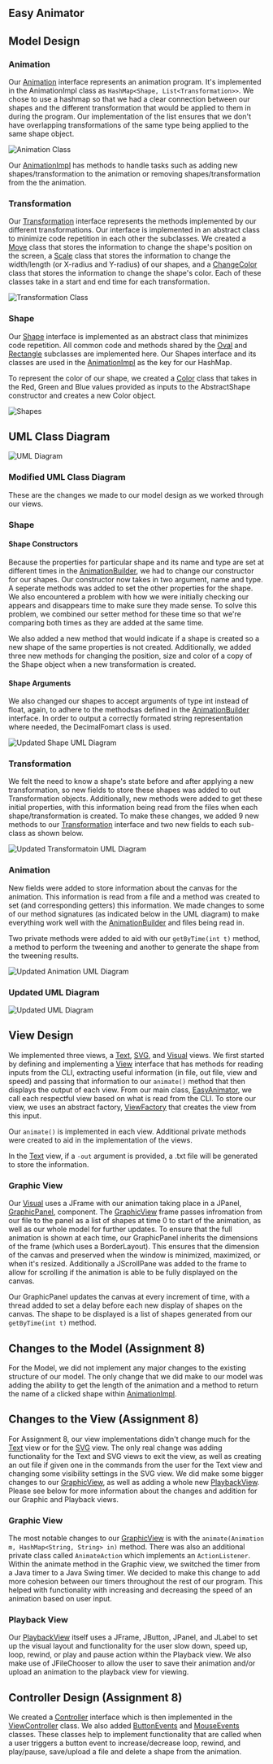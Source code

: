 ## Easy Animator

## Model Design
### Animation

Our [Animation](../src/cs5004/animator/model/Animation.java) interface represents an animation program.
It's implemented in the AnimationImpl class as `HashMap<Shape, List<Transformation>>`.
We chose to use a hashmap so that we had a clear connection between our shapes and the different
transformation that would be applied to them in during the program. Our implementation of the
list ensures that we don't have overlapping transformations of the same type being applied to the
same shape object.

![Animation Class](images/Animation.jpeg)


Our [AnimationImpl](../src/cs5004/animator/model/AnimationImpl.java) has methods to handle tasks such
as adding new shapes/transformation to the animation or removing shapes/transformation from the the
animation.

### Transformation

Our [Transformation](../src/cs5004/animator/model/Transformation.java) interface represents the methods
implemented by our different transformations. Our interface is implemented in an abstract class to
minimize code repetition in each other the subclasses. We created a [Move](../src/cs5004/animator/model/Move.java)
class that stores the information to change the shape's position on the screen, a [Scale](../src/cs5004/animator/model/Scale.java)
class that stores the information to change the width/length (or X-radius and Y-radius) of our
shapes, and a [ChangeColor](../src/cs5004/animator/model/ChangeColor.java) class that stores the
information to change the shape's color. Each of these classes take in a start and end time for
each transformation.

![Transformation Class](images/Transformation.jpeg)

### Shape

Our [Shape](../src/cs5004/animator/model/Shape.java) interface is implemented as an abstract class that
minimizes code repetition. All common code and methods shared by the [Oval](../src/cs5004/animator/model/Oval.java)
and [Rectangle](../src/cs5004/animator/model/Rectangle.java) subclasses are implemented here. Our Shapes interface
and its classes are used in the [AnimationImpl](../src/cs5004/animator/model/AnimationImpl.java) as
the key for our HashMap.

To represent the color of our shape, we created a [Color](../src/cs5004/animator/model/Color.java)
class that takes in the Red, Green and Blue values provided as inputs to the AbstractShape
constructor and creates a new Color object.

![Shapes](images/Shapes.jpeg)

## UML Class Diagram

![UML Diagram](images/Animator.jpeg)

### Modified UML Class Diagram
These are the changes we made to our model design as we worked through our views.

### Shape
#### Shape Constructors
Because the properties for particular shape and its name and type are set at different times in the
[AnimationBuilder](../src/cs5004/animator/util/AnimationBuilder.java), we had to change our
constructor for our shapes. Our constructor now takes in two argument, name and type. A seperate
methods was added to set the other properties for the shape. We also encountered a problem with how
we were initially checking our appears and disappears time to make sure they made sense. To solve this
problem, we combined our setter method for these time so that we're comparing both times as they are
added at the same time.

We also added a new method that would indicate if a shape is created so a new shape of the same properties
is not created. Additionally, we added three new methods for changing the position, size and color
of a copy of the Shape object when a new transformation is created.

#### Shape Arguments
We also changed our shapes to accept arguments of type int instead of float, again, to adhere to the
methodsas defined in the [AnimationBuilder](../src/cs5004/animator/util/AnimationBuilder.java)
interface. In order to output a correctly formated string representation where needed, the
DecimalFomart class is used.

![Updated Shape UML Diagram](images/Shapes2.jpeg)

### Transformation

We felt the need to know a shape's state before and after applying a new transformation, so new fields
to store these shapes was added to out Transformation objects. Additionally, new methods were added to get
these initial properties, with this information being read from the files when each shape/transformation
is created. To make these changes, we added 9 new methods to our [Transformation](../src/cs5004/animator/model/Transformation.java)
interface and two new fields to each sub-class as shown below.

![Updated Transformatoin UML Diagram](images/Transformation2.jpeg)

### Animation

New fields were added to store information about the canvas for the animation. This information
is read from a file and a method was created to set (and corresponding getters) this information.
We made changes to some of our method signatures (as indicated below in the UML diagram) to make
everything work well with the [AnimationBuilder](../src/cs5004/animator/util/AnimationBuilder.java) and
files being read in.

Two private methods were added to aid with our ```getByTime(int t)``` method, a method to perform the
tweening and another to generate the shape from the tweening results.

![Updated Animation UML Diagram](images/Animation2.jpeg)

### Updated UML Diagram

![Updated UML Diagram](images/Animator2.jpeg)

## View Design
We implemented three views, a [Text](../src/cs5004/animator/view/TextView.java), [SVG](../src/cs5004/animator/view/SVGView.java),
and [Visual](../src/cs5004/animator/view/GraphicView.java) views. We first started by defining and implementing
a [View](../src/cs5004/animator/view/View.java) interface that has methods for reading inputs from the
CLI, extracting useful information (in file, out file, view and speed) and passing that information
to our ```animate()``` method that then displays the output of each view. From our main class,
[EasyAnimator](../src/cs5004/animator/EasyAnimator.java), we call each respectful view based on what
is read from the CLI. To store our view, we uses an abstract factory, [ViewFactory](../src/cs5004/animator/view/ViewFactory.java)
that creates the view from this input.

Our ```animate()``` is implemented in each view. Additional private methods were created to aid in
the implementation of the views.

In the [Text](../src/cs5004/animator/view/TextView.java) view, if a ```-out``` argument is provided,
a .txt file will be generated to store the information.

### Graphic View

Our [Visual](../src/cs5004/animator/view/GraphicView.java) uses a JFrame with our animation taking
place in a JPanel, [GraphicPanel](../src/cs5004/animator/view/GraphicPanel.java), component.
The [GraphicView](../src/cs5004/animator/view/GraphicView.java) frame passes infromation from our file to the panel as
a list of shapes at time 0 to start of the animation, as well as our whole model for further updates.
To ensure that the full animation is shown at each time, our GraphicPanel inherits the dimensions of
the frame (which uses a BorderLayout). This ensures that the dimension of the canvas and preserved when
the window is minimized, maximized, or when it's resized. Additionally a JScrollPane was added to the
frame to allow for scrolling if the animation is able to be fully displayed on the canvas.

Our GraphicPanel updates the canvas at every increment of time, with a thread added to set a delay
before each new display of shapes on the canvas. The shape to be displayed is a list of shapes generated
from our ```getByTime(int t)``` method.

## Changes to the Model (Assignment 8)

For the Model, we did not implement any major changes to the existing structure of our model. The
only change that we did make to our model was adding the ability to get the length of the animation
and a method to return the name of a clicked shape within [AnimationImpl](../src/cs5004/animator/model/AnimationImpl.java).

## Changes to the View (Assignment 8)

For Assignment 8, our view implementations didn't change much for the
[Text](../src/cs5004/animator/view/TextView.java) view or for the
[SVG](../src/cs5004/animator/view/SVGView.java) view. The only real change was adding functionality
for the Text and SVG views to exit the view, as well as creating an out file if given one in the
commands from the user for the Text view and changing some visibility settings in the SVG view.
We did make some bigger changes to our [GraphicView](../src/cs5004/animator/view/GraphicView.java),
as well as adding a whole new [PlaybackView](../src/cs5004/animator/view/PlaybackView.java).
Please see below for more information about the changes and addition for our Graphic and Playback
views.


### Graphic View

The most notable changes to our [GraphicView](../src/cs5004/animator/view/GraphicView.java) is
with the ```animate(Animation m, HashMap<String, String> in)``` method. There was also an additional
private class called ```AnimateAction``` which implements an ```ActionListener```. Within the
animate method in the Graphic view, we switched the timer from a Java timer to a Java Swing timer.
We decided to make this change to add more cohesion between our timers throughout the rest of our program.
This helped with functionality with increasing and decreasing the speed of an animation based on
user input.

### Playback View

Our [PlaybackView](../src/cs5004/animator/view/PlaybackView.java) itself uses a JFrame, JButton,
JPanel, and JLabel to set up the visual layout and functionality for the user slow down, speed up,
loop, rewind, or play and pause action within the Playback view. We also make use of
JFileChooser to allow the user to save their animation and/or upload an animation to the playback view for viewing.

## Controller Design (Assignment 8)

We created a [Controller](../src/cs5004/animator/controller/Controller.java) interface which is
then implemented in the [ViewController](../src/cs5004/animator/controller/ViewController.java)
class. We also added [ButtonEvents](../src/cs5004/animator/controller/ButtonEvents.java) and
[MouseEvents](../src/cs5004/animator/view/MouseEventListener.java) classes. These classes help to
implement functionality that are called when a user triggers a button event to increase/decrease
loop, rewind, and play/pause, save/upload a file and delete a shape from the animation.
